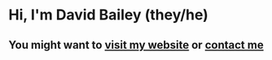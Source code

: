 # Hi, I'm David Bailey (they/he)

## You might want to [visit my website](https://davidbailey.codes/) or [contact me](https://davidbailey.codes/contact)
